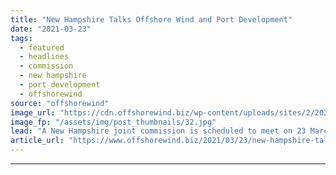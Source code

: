 ```yaml
---
title: "New Hampshire Talks Offshore Wind and Port Development"
date: "2021-03-23"
tags: 
  - featured
  - headlines
  - commission
  - new hampshire
  - port development
  - offshorewind
source: "offshorewind"
image_url: "https://cdn.offshorewind.biz/wp-content/uploads/sites/2/2021/02/08104004/macquarie-illustrationj.jpg"
image_fp: "/assets/img/post_thumbnails/32.jpg"
lead: "A New Hampshire joint commission is scheduled to meet on 23 March to discuss"
article_url: "https://www.offshorewind.biz/2021/03/23/new-hampshire-talks-offshore-wind-and-port-development/"
---
```


---
